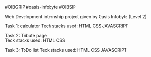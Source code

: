 #OIBGRIP
#oasis-infobyte 
#OIBSIP


Web Development internship project given by Oasis Infobyte (Level 2)  

Task 1: calculator 
Tech stacks used: HTML CSS JAVASCRIPT 

Task 2: Tribute page  
Teck stacks used: HTML CSS 

Task 3: ToDo list
Teck stacks used: HTML CSS JAVASCRIPT
